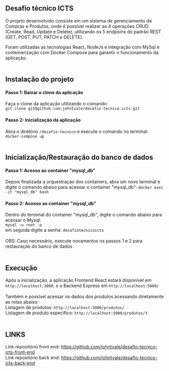## Desafio técnico ICTS

O projeto desenvolvido consiste em um sistema de gerenciamento de Compras e Produtos, onde é possível realizar as 4 operações CRUD (Create, Read, Update e Delete), utilizando os 5 endpoins do padrão REST (GET, POST, PUT, PATCH e DELETE).

Foram utilizadas as tecnologias React, NodeJs e integração com MySql e conteinerização com Docker Compose para garantir o funcionamento da aplicação.
<br><br>
## Instalação do projeto

#### Passo 1: Baixar o clone da aplicação
Faça o clone da aplicação utilizando o comando:
<br>
`git clone git@github.com:johntvale/desafio-tecnico-icts.git`

#### Passo 2: Inicialização da aplicação
Abra o diretório `/desafio-tecnico` e execute o comando no terminal:
<br>
`docker-compose up`
<br><br>
## Inicialização/Restauração do banco de dados

#### Passo 1: Acesso ao container "mysql_db"
Depois finalizada a orquestração dos containers, abra um novo terminal e digite o comando abaixo para acessar o container "mysql_db":
`docker exec -it "mysql_db" bash`

#### Passo 2: Acesso ao container "mysql_db"
Dentro do terminal do container "mysql_db", digite o comando abaixo para acessar o Mysql:
<br>
`mysql -u root -p`
<br>
em seguida digite a senha: `desafiotecnicoicts`
<br><br>
OBS: Caso necessário, execute novamentos os passos 1 e 2 para restauração do banco de dados
<br><br>
## Execução
Após a inicialização, a aplicação Frontend React estará disponível em `http://localhost:3000`, e o Backend Express em `http://localhost:5000/`
<br><br>
Também é possível acessar os dados dos produtos acessando diretamente as rotas abaixo:
<br>
Listagem de produtos: `http://localhost:5000/produtos/`
<br>
Listagem de produto específico: `http://localhost:5000/produtos/3`
<br><br>
## LINKS
Link repositório front end: https://github.com/johntvale/desafio-tecnico-icts-front-end
<br>
Link repositório back end: https://github.com/johntvale/desafio-tecnico-icts-back-end
